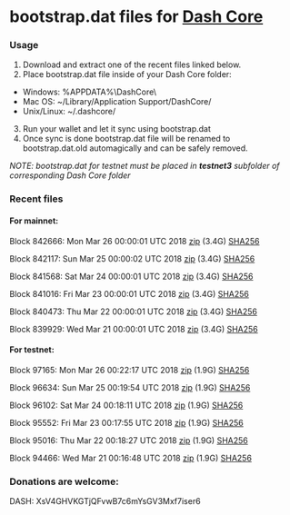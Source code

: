 # bootstrap.dat files for [Dash Core](https://www.dash.org)

### Usage

1. Download and extract one of the recent files linked below.
2. Place bootstrap.dat file inside of your Dash Core folder:
 - Windows: %APPDATA%\DashCore\
 - Mac OS: ~/Library/Application Support/DashCore/
 - Unix/Linux: ~/.dashcore/
3. Run your wallet and let it sync using bootstrap.dat
4. Once sync is done bootstrap.dat file will be renamed to bootstrap.dat.old automagically and can be safely removed.

_NOTE: bootstrap.dat for testnet must be placed in **testnet3** subfolder of corresponding Dash Core folder_

### Recent files

#### For mainnet:

Block 842666: Mon Mar 26 00:00:01 UTC 2018 [zip](https://dash-bootstrap.ams3.digitaloceanspaces.com/mainnet/2018-03-26/bootstrap.dat.zip) (3.4G) [SHA256](https://dash-bootstrap.ams3.digitaloceanspaces.com/mainnet/2018-03-26/sha256.txt)

Block 842117: Sun Mar 25 00:00:02 UTC 2018 [zip](https://dash-bootstrap.ams3.digitaloceanspaces.com/mainnet/2018-03-25/bootstrap.dat.zip) (3.4G) [SHA256](https://dash-bootstrap.ams3.digitaloceanspaces.com/mainnet/2018-03-25/sha256.txt)

Block 841568: Sat Mar 24 00:00:01 UTC 2018 [zip](https://dash-bootstrap.ams3.digitaloceanspaces.com/mainnet/2018-03-24/bootstrap.dat.zip) (3.4G) [SHA256](https://dash-bootstrap.ams3.digitaloceanspaces.com/mainnet/2018-03-24/sha256.txt)

Block 841016: Fri Mar 23 00:00:01 UTC 2018 [zip](https://dash-bootstrap.ams3.digitaloceanspaces.com/mainnet/2018-03-23/bootstrap.dat.zip) (3.4G) [SHA256](https://dash-bootstrap.ams3.digitaloceanspaces.com/mainnet/2018-03-23/sha256.txt)

Block 840473: Thu Mar 22 00:00:01 UTC 2018 [zip](https://dash-bootstrap.ams3.digitaloceanspaces.com/mainnet/2018-03-22/bootstrap.dat.zip) (3.4G) [SHA256](https://dash-bootstrap.ams3.digitaloceanspaces.com/mainnet/2018-03-22/sha256.txt)

Block 839929: Wed Mar 21 00:00:01 UTC 2018 [zip](https://dash-bootstrap.ams3.digitaloceanspaces.com/mainnet/2018-03-21/bootstrap.dat.zip) (3.4G) [SHA256](https://dash-bootstrap.ams3.digitaloceanspaces.com/mainnet/2018-03-21/sha256.txt)


#### For testnet:

Block 97165: Mon Mar 26 00:22:17 UTC 2018 [zip](https://dash-bootstrap.ams3.digitaloceanspaces.com/testnet/2018-03-26/bootstrap.dat.zip) (1.9G) [SHA256](https://dash-bootstrap.ams3.digitaloceanspaces.com/testnet/2018-03-26/sha256.txt)

Block 96634: Sun Mar 25 00:19:54 UTC 2018 [zip](https://dash-bootstrap.ams3.digitaloceanspaces.com/testnet/2018-03-25/bootstrap.dat.zip) (1.9G) [SHA256](https://dash-bootstrap.ams3.digitaloceanspaces.com/testnet/2018-03-25/sha256.txt)

Block 96102: Sat Mar 24 00:18:11 UTC 2018 [zip](https://dash-bootstrap.ams3.digitaloceanspaces.com/testnet/2018-03-24/bootstrap.dat.zip) (1.9G) [SHA256](https://dash-bootstrap.ams3.digitaloceanspaces.com/testnet/2018-03-24/sha256.txt)

Block 95552: Fri Mar 23 00:17:55 UTC 2018 [zip](https://dash-bootstrap.ams3.digitaloceanspaces.com/testnet/2018-03-23/bootstrap.dat.zip) (1.9G) [SHA256](https://dash-bootstrap.ams3.digitaloceanspaces.com/testnet/2018-03-23/sha256.txt)

Block 95016: Thu Mar 22 00:18:27 UTC 2018 [zip](https://dash-bootstrap.ams3.digitaloceanspaces.com/testnet/2018-03-22/bootstrap.dat.zip) (1.9G) [SHA256](https://dash-bootstrap.ams3.digitaloceanspaces.com/testnet/2018-03-22/sha256.txt)

Block 94466: Wed Mar 21 00:16:48 UTC 2018 [zip](https://dash-bootstrap.ams3.digitaloceanspaces.com/testnet/2018-03-21/bootstrap.dat.zip) (1.9G) [SHA256](https://dash-bootstrap.ams3.digitaloceanspaces.com/testnet/2018-03-21/sha256.txt)


### Donations are welcome:

DASH: XsV4GHVKGTjQFvwB7c6mYsGV3Mxf7iser6

